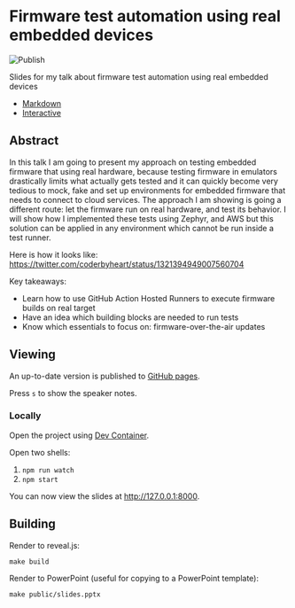 # Firmware test automation using real embedded devices

![Publish](https://github.com/coderbyheart/firmware-test-automation-using-real-embedded-devices/workflows/Publish/badge.svg?branch=saga)

Slides for my talk about firmware test automation using real embedded devices

- [Markdown](./slides.md)
- [Interactive](https://coderbyheart.github.io/firmware-test-automation-using-real-embedded-devices/index.html)

## Abstract

In this talk I am going to present my approach on testing embedded firmware that
using real hardware, because testing firmware in emulators drastically limits
what actually gets tested and it can quickly become very tedious to mock, fake
and set up environments for embedded firmware that needs to connect to cloud
services. The approach I am showing is going a different route: let the firmware
run on real hardware, and test its behavior. I will show how I implemented these
tests using Zephyr, and AWS but this solution can be applied in any environment
which cannot be run inside a test runner.

Here is how it looks like:
https://twitter.com/coderbyheart/status/1321394949007560704

Key takeaways:

- Learn how to use GitHub Action Hosted Runners to execute firmware builds on
  real target
- Have an idea which building blocks are needed to run tests
- Know which essentials to focus on: firmware-over-the-air updates

## Viewing

An up-to-date version is published to
[GitHub pages](https://coderbyheart.github.io/firmware-test-automation-using-real-embedded-devices/index.html).

Press `s` to show the speaker notes.

### Locally

Open the project using
[Dev Container](https://code.visualstudio.com/docs/remote/containers).

Open two shells:

1. `npm run watch`
2. `npm start`

You can now view the slides at <http://127.0.0.1:8000>.

## Building

Render to reveal.js:

    make build

Render to PowerPoint (useful for copying to a PowerPoint template):

    make public/slides.pptx
